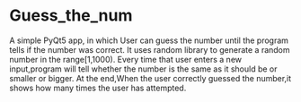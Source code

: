 # Guess_the_num
A simple PyQt5 app, in which User can guess the number until the program tells if the number was correct.
It uses random library to generate a random number in the range[1,1000).
Every time that user enters a new input,program will tell whether the number is the same as it should be or smaller or bigger.
At the end,When the user correctly guessed the number,it shows how many times the user has attempted.
